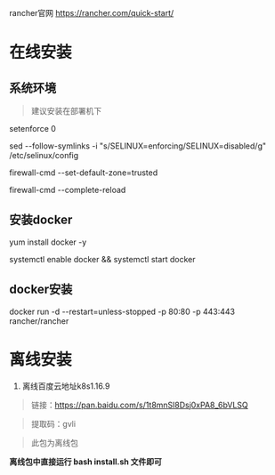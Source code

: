 rancher官网
https://rancher.com/quick-start/

# 在线安装
## 系统环境

> 建议安装在部署机下

setenforce 0

sed --follow-symlinks -i "s/SELINUX=enforcing/SELINUX=disabled/g" /etc/selinux/config

firewall-cmd --set-default-zone=trusted

firewall-cmd --complete-reload

## 安装docker

yum install docker -y

systemctl enable docker && systemctl start docker

## docker安装
docker run -d --restart=unless-stopped -p 80:80 -p 443:443 rancher/rancher

# 离线安装
1. 离线百度云地址k8s1.16.9

> 链接：https://pan.baidu.com/s/1t8mnSl8Dsj0xPA8_6bVLSQ 

> 提取码：gvli 

> 此包为离线包

**离线包中直接运行 bash install.sh 文件即可**